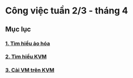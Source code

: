 # Công việc tuần 2/3 - tháng 4

## Mục lục

### [1. Tìm hiểu ảo hóa](https://github.com/thaonguyenvan/tuan2-thang4/blob/master/tong-quan-ao-hoa.md)

### [2. Tìm hiểu KVM](https://github.com/thaonguyenvan/tuan2-thang4/blob/master/tim-hieu-kvm.md)

### [3. Cài VM trên KVM](https://github.com/thaonguyenvan/tuan2-thang4/blob/master/tao-VM-KVM.md)
